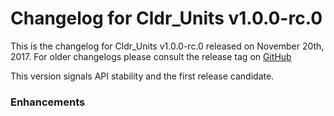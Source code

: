 # Changelog for Cldr_Units v1.0.0-rc.0

This is the changelog for Cldr_Units v1.0.0-rc.0 released on November 20th, 2017.  For older changelogs please consult the release tag on [GitHub](https://github.com/kipcole9/cldr_units/tags)

This version signals API stability and the first release candidate.

### Enhancements